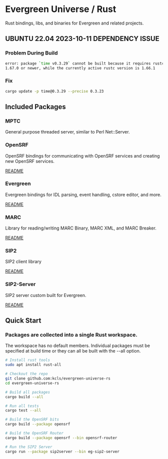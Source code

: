 # Evergreen Universe / Rust

Rust bindings, libs, and binaries for Evergreen and related projects.

## UBUNTU 22.04 2023-10-11 DEPENDENCY ISSUE

### Problem During Build

```sh
error: package `time v0.3.29` cannot be built because it requires rustc 
1.67.0 or newer, while the currently active rustc version is 1.66.1
```

### Fix

```sh
cargo update -p time@0.3.29 --precise 0.3.23                                   
```

## Included Packages

### MPTC

General purpose threaded server, similar to Perl Net::Server.

### OpenSRF

OpenSRF bindings for communicating with OpenSRF services and creating
new OpenSRF services.

[README](./opensrf/README.md)

### Evergreen

Evergreen bindings for IDL parsing, event handling, cstore editor, and more.

[README](./evergreen/README.md)

### MARC

Library for reading/writing MARC Binary, MARC XML, and MARC Breaker.

[README](./marc/README.md)

### SIP2

SIP2 client library

[README](./sip2/README.md)

### SIP2-Server

SIP2 server custom built for Evergreen.

[README](./sip2-server/README.md)

## Quick Start

### Packages are collected into a single Rust workspace.

The workspace has no default members.  Individual packages must be 
specified at build time or they can all be built with the --all option.

```sh
# Install rust tools 
sudo apt install rust-all

# Checkout the repo
git clone github.com:kcls/evergreen-universe-rs
cd evergreen-universe-rs

# Build all packages
cargo build --all

# Run all tests
cargo test --all

# Build the OpenSRF bits
cargo build --package opensrf

# Build the OpenSRF Router
cargo build --package opensrf --bin opensrf-router

# Run the SIP2 Server
cargo run --package sip2server --bin eg-sip2-server
```


